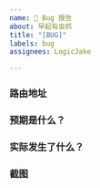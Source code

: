 ```yaml
---
name: 🐛 Bug 报告
about: 早起有虫抓
title: "[BUG]"
labels: bug
assignees: LogicJake

---
```


### 路由地址

### 预期是什么？

### 实际发生了什么？

### 截图